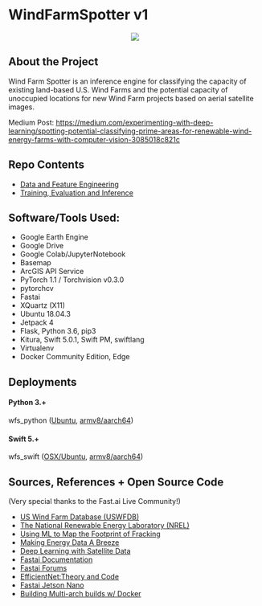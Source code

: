 # WindFarmSpotter v1

<p align="center">
  <img src="https://ucarecdn.com/ce424324-72f5-4c42-b66f-a13e671914b6/ScreenShot20191207at100423PM.png">
</p>

## About the Project
Wind Farm Spotter is an inference engine for classifying the capacity of existing land-based U.S. Wind Farms and the potential capacity of unoccupied locations for new Wind Farm projects based on aerial satellite images.

Medium Post: https://medium.com/experimenting-with-deep-learning/spotting-potential-classifying-prime-areas-for-renewable-wind-energy-farms-with-computer-vision-3085018c821c

## Repo Contents

- [Data and Feature Engineering](https://github.com/codeamt/WindFarmSpotter/tree/master/data_sources)
- [Training, Evaluation and Inference](https://github.com/codeamt/WindFarmSpotter/tree/master/notebooks)

## Software/Tools Used:  
- Google Earth Engine 
- Google Drive 
- Google Colab/JupyterNotebook
- Basemap 
- ArcGIS API Service 
- PyTorch 1.1 / Torchvision v0.3.0 
- pytorchcv
- Fastai
- XQuartz (X11)
- Ubuntu 18.04.3
- Jetpack 4
- Flask, Python 3.6, pip3
- Kitura, Swift 5.0.1, Swift PM, swiftlang 
- Virtualenv
- Docker Community Edition, Edge


## Deployments 

#### Python 3.+
wfs_python ([Ubuntu](https://github.com/codeamt/WindFarmSpotter/tree/wfs-py-web), [armv8/aarch64](https://github.com/codeamt/WindFarmSpotter/tree/wfs-py-edge))

#### Swift 5.+
wfs_swift ([OSX/Ubuntu](https://github.com/codeamt/WindFarmSpotter/tree/wfs-swift-web), [armv8/aarch64](https://github.com/codeamt/WindFarmSpotter/tree/wfs-swift-edge))


## Sources, References + Open Source Code 

(Very special thanks to the Fast.ai Live  Community!)

- [US Wind Farm Database (USWFDB)](https://medium.com/r/?url=https%3A%2F%2Feerscmap.usgs.gov%2Fuswtdb%2Fdata%2F) 
- [The National Renewable Energy Laboratory (NREL)](https://www.nrel.gov/) 
- [Using ML to Map the Footprint of Fracking](https://skytruth.org/2019/02/using-machine-learning-to-map-the-footprint-of-fracking-in-central-appalachia/) 
- [Making Energy Data A Breeze](https://chesterenergyandpolicy.com/2018/05/29/making-energy-data-a-breeze-the-u-s-wind-turbine-database/amp/) 
- [Deep Learning with Satellite Data](https://towardsdatascience.com/deep-learning-with-satellite-data-b78b20708de)
- [Fastai Documentation](https://docs.fast.ai/index.html) 
- [Fastai Forums](https://forums.fast.ai/)
- [EfficientNet:Theory and Code](https://www.learnopencv.com/efficientnet-theory-code/) 
- [Fastai Jetson Nano](https://github.com/brtknr/fastai-jetson-nano)
- [Building Multi-arch builds w/ Docker](https://medium.com/@futurejones/building-a-multi-arch-swift-docker-image-using-docker-desktop-122c85110a6f)

